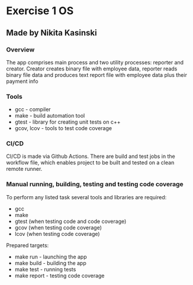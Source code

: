 # Exercise 1 ОS
## Made by Nikita Kasinski
### Overview
The app comprises main process and two utility processes: reporter and creator. Creator creates binary file with employee data, reporter reads binary file data and produces text report file with employee data plus their payment info
### Tools
* gcc - compiler
* make - build automation tool
* gtest - library for creating unit tests on c++
* gcov, lcov - tools to test code coverage
### CI/CD
CI/CD is made via Github Actions. There are build and test jobs in the workflow file, which enables project to be built and tested on a clean remote runner.
### Manual running, building, testing and testing code coverage
To perform any listed task several tools and libraries are required:
* gcc
* make 
* gtest (when testing code and code coverage)
* gcov (when testing code coverage)
* lcov (when testing code coverage)

Prepared targets:
* make run - launching the app
* make build - building the app
* make test - running tests
* make report - testing code coverage
